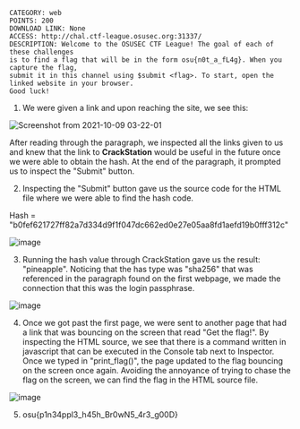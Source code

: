

    CATEGORY: web
    POINTS: 200
    DOWNLOAD LINK: None
    ACCESS: http://chal.ctf-league.osusec.org:31337/
    DESCRIPTION: Welcome to the OSUSEC CTF League! The goal of each of these challenges 
    is to find a flag that will be in the form osu{n0t_a_fL4g}. When you capture the flag, 
    submit it in this channel using $submit <flag>. To start, open the linked website in your browser. 
    Good luck!





  1.  We were given a link and upon reaching the site, we see this:


  ![Screenshot from 2021-10-09 03-22-01](https://user-images.githubusercontent.com/47869961/136654639-d7ed2ef5-dfb8-4237-8d60-f0ff5dee7b81.jpg)


  After reading through the paragraph, we inspected all the links given to us and knew that the link to
  **CrackStation** would be useful in the future once we were able to obtain the hash. At the end of the paragraph,
  it prompted us to inspect the "Submit" button.


  2.  Inspecting the "Submit" button gave us the source code for the HTML file where we were able to find 
  the hash code.
  
  Hash = "b0fef621727ff82a7d334d9f1f047dc662ed0e27e05aa8fd1aefd19b0fff312c"

  ![image](https://user-images.githubusercontent.com/47869961/136655093-0d17f4d6-3e77-4a8f-b18f-14b50fcd525a.png)
  
  3. Running the hash value through CrackStation gave us the result: "pineapple". Noticing that the
  has type was "sha256" that was referenced in the paragraph found on the first webpage, we made
  the connection that this was the login passphrase.

  ![image](https://user-images.githubusercontent.com/47869961/136655355-feb2c259-4372-492a-8b83-12eeca0f24cd.png)
  
  4. Once we got past the first page, we were sent to another page
  that had a link that was bouncing on the screen that read "Get the flag!". By inspecting the HTML source,
  we see that there is a command written in javascript that can be executed in the Console tab next to Inspector.
  Once we typed in "print_flag()", the page updated to the flag bouncing on the screen once again. Avoiding
  the annoyance of trying to chase the flag on the screen, we can find the flag in the HTML source file.
  
  ![image](https://user-images.githubusercontent.com/47869961/136655557-3f54b259-aa2c-4a4f-9d83-3610b8803363.png)
  
  5. osu{p1n34ppl3_h45h_Br0wN5_4r3_g00D}
